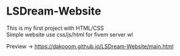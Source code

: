 # LSDream-Website
This is my first project with HTML/CSS<br>
Simple website use css/js/html for fivem server wl

Preview → https://dakooom.github.io/LSDream-Website/main.html
